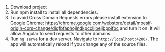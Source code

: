 1. Download project
2. Run npm install to install all dependencies.
3. To avoid Cross Domain Requests errors please install extension to Google Chrome:
https://chrome.google.com/webstore/detail/moesif-origin-cors-change/digfbfaphojjndkpccljibejjbppifbc
and turn it on. It will allow Angular to send requests to other domains.
4. Run `ng serve` for a dev server. Navigate to `http://localhost:4200/`. The app will automatically reload if you change any of the source files.
